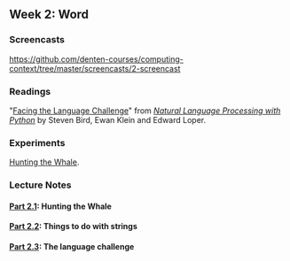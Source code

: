## Week 2: Word

### Screencasts

https://github.com/denten-courses/computing-context/tree/master/screencasts/2-screencast

### Readings

"[Facing the Language Challenge](http://www.nltk.org/book/ch12.html)" from
*[Natural Language Processing with Python](http://www.nltk.org/book/)* by
Steven Bird, Ewan Klein and Edward Loper.

### Experiments

[Hunting the Whale](https://github.com/denten-courses/computing-context/tree/master/experiments/second.md).

### Lecture Notes

#### [Part 2.1](): Hunting the Whale

#### [Part 2.2](): Things to do with strings

#### [Part 2.3](): The language challenge
